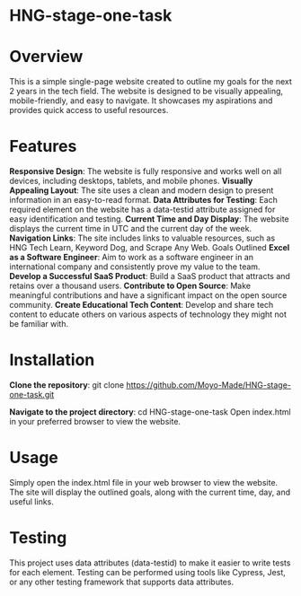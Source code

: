 

# HNG-stage-one-task

# Overview
This is a simple single-page website created to outline my goals for the next 2 years in the tech field. The website is designed to be visually appealing, mobile-friendly, and easy to navigate. It showcases my aspirations and provides quick access to useful resources.

# Features
**Responsive Design**: The website is fully responsive and works well on all devices, including desktops, tablets, and mobile phones.
**Visually Appealing Layout**: The site uses a clean and modern design to present information in an easy-to-read format.
**Data Attributes for Testing**: Each required element on the website has a data-testid attribute assigned for easy identification and testing.
**Current Time and Day Display**: The website displays the current time in UTC and the current day of the week.
**Navigation Links**: The site includes links to valuable resources, such as HNG Tech Learn, Keyword Dog, and Scrape Any Web.
Goals Outlined
**Excel as a Software Engineer**: Aim to work as a software engineer in an international company and consistently prove my value to the team.
**Develop a Successful SaaS Product**: Build a SaaS product that attracts and retains over a thousand users.
**Contribute to Open Source**: Make meaningful contributions and have a significant impact on the open source community.
**Create Educational Tech Content**: Develop and share tech content to educate others on various aspects of technology they might not be familiar with.

# Installation
**Clone the repository**:
git clone https://github.com/Moyo-Made/HNG-stage-one-task.git

**Navigate to the project directory**:
cd HNG-stage-one-task
Open index.html in your preferred browser to view the website.

# Usage
Simply open the index.html file in your web browser to view the website. The site will display the outlined goals, along with the current time, day, and useful links.

# Testing
This project uses data attributes (data-testid) to make it easier to write tests for each element. Testing can be performed using tools like Cypress, Jest, or any other testing framework that supports data attributes.